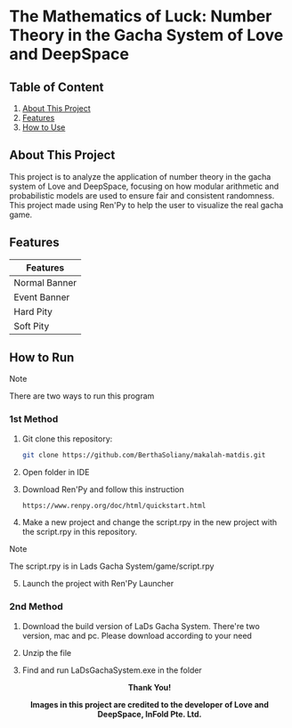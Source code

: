 # The Mathematics of Luck: Number Theory in the Gacha System of Love and DeepSpace

## Table of Content
1. [About This Project](#about-this-project)
2. [Features](#features)
3. [How to Use](#how-to-use)

## About This Project
This project is to analyze the application of number theory in the gacha system of Love and DeepSpace, focusing on how modular arithmetic and probabilistic models are used to ensure fair and consistent randomness. This project made using Ren'Py to help the user to visualize the real gacha game. 

## Features
| Features |
|-------|
| Normal Banner |
| Event Banner |
| Hard Pity |
| Soft Pity |

## How to Run
> [!NOTE]
> There are two ways to run this program

### 1st Method
1. Git clone this repository:
   ```sh
   git clone https://github.com/BerthaSoliany/makalah-matdis.git

2. Open folder in IDE

3. Download Ren'Py and follow this instruction
   ```sh
   https://www.renpy.org/doc/html/quickstart.html

4. Make a new project and change the script.rpy in the new project with the script.rpy in this repository. 
> [!NOTE]
> The script.rpy is in Lads Gacha System/game/script.rpy

5. Launch the project with Ren'Py Launcher

### 2nd Method
1. Download the build version of LaDs Gacha System. There're two version, mac and pc. Please download according to your need

2. Unzip the file

3. Find and run LaDsGachaSystem.exe in the folder


**<p align="center">Thank You!</p>**
**<p align="center">Images in this project are credited to the developer of Love and DeepSpace, InFold Pte. Ltd.</p>**
